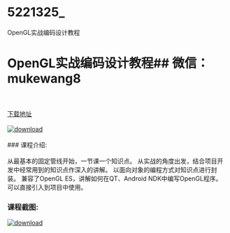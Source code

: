 # 5221325_
OpenGL实战编码设计教程
# OpenGL实战编码设计教程## 微信：mukewang8
<br/></br>[下载地址](http://www.36tz.cn/article/5221325 "下载地址")
<br/></br>[![download](http://36tz.cn/muke_img/2021_10_1-18.png "下载地址")](http://www.36tz.cn/article/5221325 "下载地址")
<br/></br>### 课程介绍:<br/></br>从最基本的固定管线开始，一节课一个知识点。
从实战的角度出发，结合项目开发中经常用到的知识点作深入的讲解。
以面向对象的编程方式对知识点进行封装。
兼容了OpenGL ES，讲解如何在QT、Android NDK中编写OpenGL程序。
可以直接引入到项目中使用。

### 课程截图:
[![download](http://36tz.cn/muke_img/2021_10_2-17.png "下载地址")](http://www.36tz.cn/article/5221325 "下载地址")
